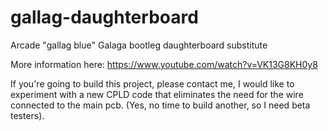 # gallag-daughterboard
Arcade "gallag blue" Galaga bootleg daughterboard substitute

More information here:
https://www.youtube.com/watch?v=VK13G8KH0y8

If you're going to build this project, please contact me, I would like
to experiment with a new CPLD code that eliminates the need for the wire
connected to the main pcb. (Yes, no time to build another, so I need beta
testers).
